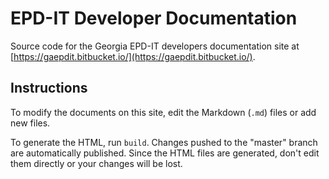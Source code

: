 # EPD-IT Developer Documentation

Source code for the Georgia EPD-IT developers documentation site at [https://gaepdit.bitbucket.io/](https://gaepdit.bitbucket.io/).

## Instructions

To modify the documents on this site, edit the Markdown (`.md`) files or add new files. 

To generate the HTML, run `build`. Changes pushed to the "master" branch are automatically published. Since the HTML files are generated, don't edit them directly or your changes will be lost.
